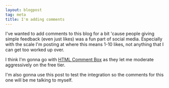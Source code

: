 ```yaml
---
layout: blogpost
tag: meta
title: I'm adding comments
---
```


I've wanted to add comments to this blog for a bit 'cause people giving simple feedback (even just likes) was a fun part of social media.
Especially with the scale I'm posting at where this means 1-10 likes, not anything that I can get too worked up over.

I think I'm gonna go with [HTML Comment Box](https://www.htmlcommentbox.com/) as they let me moderate aggressively on the free tier.

<!--more-->

I'm also gonna use this post to test the integration so the comments for this one will be me talking to myself.
